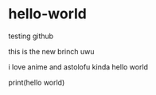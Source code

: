 # hello-world
testing github

this is the new brinch uwu

i love anime and astolofu kinda hello world

print(hello world)
